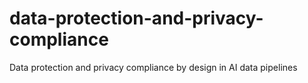 # data-protection-and-privacy-compliance
Data protection and privacy compliance by design in AI data pipelines
